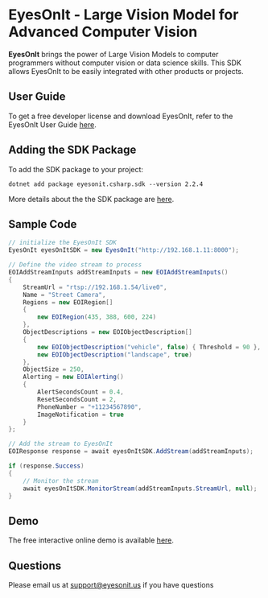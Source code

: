 # EyesOnIt - Large Vision Model for Advanced Computer Vision

**EyesOnIt** brings the power of Large Vision Models to computer programmers without computer vision or data science skills. This SDK allows EyesOnIt to be easily integrated with other products or projects.

## User Guide

To get a free developer license and download EyesOnIt, refer to the EyesOnIt User Guide [here](https://www.eyesonit.us/userguide).

## Adding the SDK Package

To add the SDK package to your project:

```
dotnet add package eyesonit.csharp.sdk --version 2.2.4
```

More details about the the SDK package are [here](https://www.nuget.org/packages/eyesonit.csharp.sdk).

## Sample Code

```csharp
// initialize the EyesOnIt SDK
EyesOnIt eyesOnItSDK = new EyesOnIt("http://192.168.1.11:8000");

// Define the video stream to process
EOIAddStreamInputs addStreamInputs = new EOIAddStreamInputs()
{
    StreamUrl = "rtsp://192.168.1.54/live0",                                // specify the stream RTSP URL
    Name = "Street Camera",                                                 // provide a friendly name for the stream
    Regions = new EOIRegion[]                                               // specify the area in the frame to process
    {
        new EOIRegion(435, 388, 600, 224)
    },
    ObjectDescriptions = new EOIObjectDescription[]                         // provide the descriptions of objects to detect
    {
        new EOIObjectDescription("vehicle", false) { Threshold = 90 },
        new EOIObjectDescription("landscape", true)
    },
    ObjectSize = 250,                                                       // provide the estimated object size in pixels
    Alerting = new EOIAlerting()                                            // provide the alerting settings
    {
        AlertSecondsCount = 0.4,
        ResetSecondsCount = 2,
        PhoneNumber = "+11234567890",
        ImageNotification = true
    }
};

// Add the stream to EyesOnIt
EOIResponse response = await eyesOnItSDK.AddStream(addStreamInputs);        // add the stream and await the response

if (response.Success)
{
    // Monitor the stream
    await eyesOnItSDK.MonitorStream(addStreamInputs.StreamUrl, null);       // AddStream succeeded. Monitor the stream.
}
```

## Demo

The free interactive online demo is available [here](https://www.eyesonit.us/free-demo-sign-up).

## Questions

Please email us at support@eyesonit.us if you have questions

